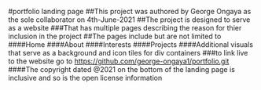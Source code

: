 #portfolio landing page
##This project was authored by George Ongaya as the sole collaborator on 4th-June-2021
##The project is designed to serve as a website
###That has multiple pages describing the reason for thier inclusion in the project
##The pages include but are not limited to 
####Home
####About
####Interests
####Projects
####Additional visuals that serve as a background and icon tiles for div containers
###to link live to the website go to https://github.com/george-ongaya1/portfolio.git
####The copyright dated @2021 on the bottom of the landing page is inclusive and so is the open license information